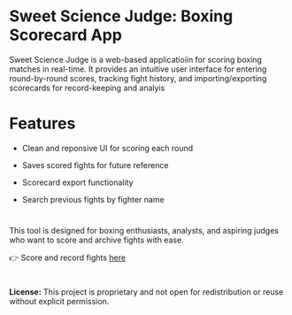 # Sweet Science Judge: Boxing Scorecard App

Sweet Science Judge is a web-based applicatioiin for scoring boxing matches in real-time. It provides an intuitive user interface for entering round-by-round scores, tracking fight history, and importing/exporting scorecards for record-keeping and analyis

# Features

* Clean and reponsive UI for scoring each round

* Saves scored fights for future reference

* Scorecard export functionality

* Search previous fights by fighter name

#

This tool is designed for boxing enthusiasts, analysts, and aspiring judges who want to score and archive fights with ease.

👉 Score and record fights [here](https://adodavis.github.io/boxing-judge/)

#
**License:** This project is proprietary and not open for redistribution or reuse without explicit permission.
